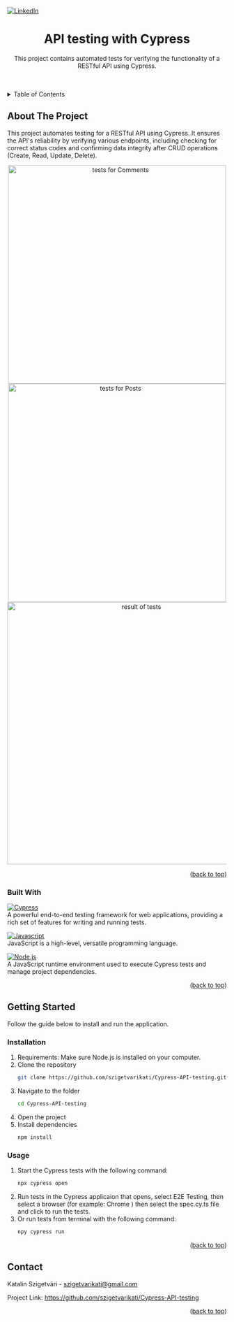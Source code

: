 <a name="readme-top"></a>

[![LinkedIn][linkedin-shield]][linkedin-url]

<h1 align="center">API testing with Cypress</h1>

  <p align="center">
  This project contains automated tests for verifying the functionality of a RESTful API using Cypress.
    <br />
    <br />
    <br />

  </p>
</div>

<!-- TABLE OF CONTENTS -->
<details>
  <summary>Table of Contents</summary>
  <ol>
    <li>
     <a>About The Project</a>
      <ul>
        <li><a>Built With</a></li>
      </ul>
    </li>
    <li>
      <a>Getting Started</a>
      <ul>
        <li><a>Installation</a></li>
      </ul>
      <ul>
        <li><a>Usage</a></li>
      </ul>
    </li>
    <li><a>Contact</a></li>
  </ol>
</details>

<!-- ABOUT THE PROJECT -->

## About The Project

This project automates testing for a RESTful API using Cypress. It ensures the API's reliability by verifying various endpoints, including checking for correct status codes and confirming data integrity after CRUD operations (Create, Read, Update, Delete).

<p align="center">
  <img src="https://imgur.com/QyUdtqi.jpg" alt="tests for Comments" width=500px>
  <img src="https://imgur.com/cYf58SN.jpg" alt="tests for Posts" width=500px>
   <img src="https://imgur.com/H3oYOx0.jpg" alt="result of tests" width=600px>
</p>
<p align="right">(<a href="#readme-top">back to top</a>)</p>

### Built With <a name="built-with"></a>

[![Cypress][Cypress]][Cypress-url] <br>
A powerful end-to-end testing framework for web applications, providing a rich set of features for writing and running tests. <p>
[![Javascript][Javascript.js]][Javascript-url] <br>
JavaScript is a high-level, versatile programming language. <p>
[![Node.js][Node.js]][Node.js-url] <br>
A JavaScript runtime environment used to execute Cypress tests and manage project dependencies.

<p align="right">(<a href="#readme-top">back to top</a>)</p>

<!-- GETTING STARTED -->

## Getting Started <a name="about-the-project"></a>

Follow the guide below to install and run the application.

### Installation

1. Requirements: Make sure Node.js is installed on your computer.
2. Clone the repository
   ```sh
   git clone https://github.com/szigetvarikati/Cypress-API-testing.git
   ```
3. Navigate to the folder
   ```sh
   cd Cypress-API-testing
   ```
4. Open the project
5. Install dependencies
   ```sh
   npm install
   ```

### Usage

1. Start the Cypress tests with the following command:
   ```sh
   npx cypress open
   ```
2. Run tests in the Cypress applicaion that opens, select E2E Testing, then select a browser (for example: Chrome ) then select the spec.cy.ts file and click to run the tests.
3. Or run tests from terminal with the following command:
   ```sh
   npy cypress run
   ```

<p align="right">(<a href="#readme-top">back to top</a>)</p>

<!-- CONTACT -->

## Contact

Katalin Szigetvári - szigetvarikati@gmail.com

Project Link: https://github.com/szigetvarikati/Cypress-API-testing

<p align="right">(<a href="#readme-top">back to top</a>)</p>

<!-- MARKDOWN LINKS & IMAGES -->
<!-- https://www.markdownguide.org/basic-syntax/#reference-style-links -->

[linkedin-shield]: https://img.shields.io/badge/-LinkedIn-black.svg?style=for-the-badge&logo=linkedin&colorB=555
[linkedin-url]: https://www.linkedin.com/in/katalin-szigetvári-9829519a
[product-main]: https://imgur.com/a/jEvI3mU
[Javascript.js]: https://img.shields.io/badge/Javascript-F7DF1E?style=for-the-badge&logo=javascript&logoColor=white
[Javascript-url]: https://developer.mozilla.org/en-US/docs/Web/javascript
[Node.js]: https://img.shields.io/badge/node.js-F7DF1E?style=for-the-badge&logo=node.js&logoColor=white
[Node.js-url]: https://developer.mozilla.org/en-US/docs/Web/JavaScript
[Cypress]: https://img.shields.io/badge/cypress-20232A?style=for-the-badge&logo=cypress&logoColor=white
[Cypress-url]: https://www.cypress.io
